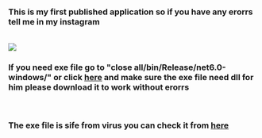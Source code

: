<h3>This is my first published application so if you have any erorrs tell me in my instagram</h3>
<br>
<img src="https://raw.githubusercontent.com/lv-wk/close-all/main/photo%20app.jpg">
<br>
<h3>If you need exe file go to "close all/bin/Release/net6.0-windows/" or click <a href ="https://github.com/lv-wk/close-all/tree/main/close%20all/bin/Release/net6.0-windows">here</a>
and make sure the exe file need dll for him please download it to work without erorrs</h3>
<br>
<h3>The exe file is sife from virus you can check it from <a href="https://www.virustotal.com"> here </a></h3>
